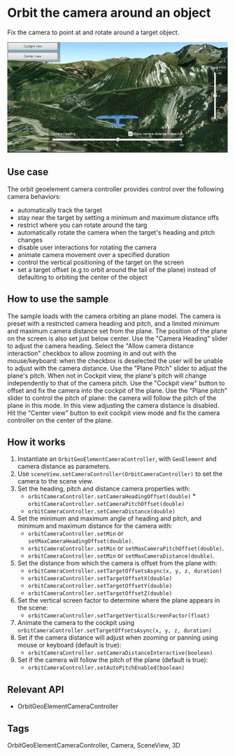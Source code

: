 # Orbit the camera around an object

Fix the camera to point at and rotate around a target object.

![](OrbitTheCameraAroundAnObject.png)

## Use case

The orbit geoelement camera controller provides control over the following camera behaviors:

* automatically track the target
* stay near the target by setting a minimum and maximum distance offs
* restrict where you can rotate around the targ
* automatically rotate the camera when the target's heading and pitch changes
* disable user interactions for rotating the camera
* animate camera movement over a specified duration
* control the vertical positioning of the target on the screen
* set a target offset (e.g.to orbit around the tail of the plane) instead of defaulting to orbiting the center of the object

## How to use the sample

The sample loads with the camera orbiting an plane model. The camera is preset with a restricted camera heading and pitch, and a limited minimum and maximum camera distance set from the plane. The position of the plane on the screen is also set just below center.
Use the "Camera Heading" slider to adjust the camera heading. Select the "Allow camera distance interaction" checkbox to allow zooming in and out with the mouse/keyboard: when the checkbox is deselected the user will be unable to adjust with the camera distance.
Use the "Plane Pitch" slider to adjust the plane's pitch. When not in Cockpit view, the plane's pitch will change independently to that of the camera pitch.
Use the "Cockpit view" button to offset and fix the camera into the cockpit of the plane. Use the "Plane pitch" slider to control the pitch of plane: the camera will follow the pitch of the plane in this mode. In this view adjusting the camera distance is disabled. Hit the "Center view" button to exit cockpit view mode and fix the camera controller on the center of the plane.

## How it works

1. Instantiate an `OrbitGeoElementCameraController`, with `GeoElement` and camera distance as parameters.
2. Use `sceneView.setCameraController(OrbitCameraController)` to set the camera to the scene view.
3. Set the heading, pitch and distance camera properties with:
    * `orbitCameraController.setCameraHeadingOffset(double)` * `orbitCameraController.setCameraPitchOffset(double)`
    * `orbitCameraController.setCameraDistance(double)`
4. Set the minimum and maximum angle of heading and pitch, and minimum and maximum distance for the camera with:
    * `orbitCameraController.setMin` or `setMaxCameraHeadingOffset(double)`.
    * `orbitCameraController.setMin` or `setMaxCameraPitchOffset(double)`.
    * `orbitCameraController.setMin` or `setMaxCameraDistance(double)`.
5. Set the distance from which the camera is offset from the plane with:
    * `orbitCameraController.setTargetOffsetsAsync(x, y, z, duration)`
    * `orbitCameraController.setTargetOffsetX(double)`
    * `orbitCameraController.setTargetOffsetY(double)`
    * `orbitCameraController.setTargetOffsetZ(double)`
6. Set the vertical screen factor to determine where the plane appears in the scene:
    * `orbitCameraController.setTargetVerticalScreenFactor(float)`
7. Animate the camera to the cockpit using `orbitCameraController.setTargetOffsetsAsync(x, y, z, duration)`
8. Set if the camera distance will adjust when zooming or panning using mouse or keyboard (default is true):
    * `orbitCameraController.setCameraDistanceInteractive(boolean)`
9. Set if the camera will follow the pitch of the plane (default is true):
    * `orbitCameraController.setAutoPitchEnabled(boolean)`

## Relevant API

* OrbitGeoElementCameraController

## Tags

OrbitGeoElementCameraController, Camera, SceneView, 3D
